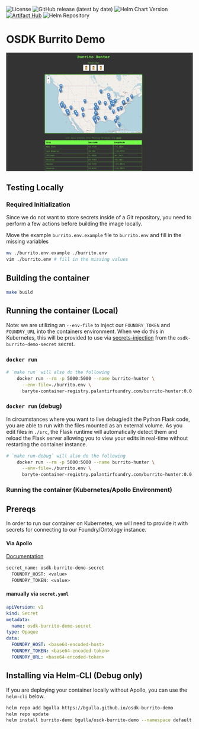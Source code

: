 ![License](https://img.shields.io/github/license/bgulla/osdk-burrito-demo)
![GitHub release (latest by date)](https://img.shields.io/github/v/release/bgulla/osdk-burrito-demo)
![Helm Chart Version](https://img.shields.io/badge/dynamic/yaml?label=helm%20chart&query=version&url=https%3A%2F%2Fraw.githubusercontent.com%2Fbgulla%2Fosdk-burrito-demo%2Fmain%2Fchart%2FChart.yaml)
[![Artifact Hub](https://img.shields.io/endpoint?url=https://artifacthub.io/badge/repository/osdk-burrito-demo)](https://artifacthub.io/packages/search?repo=osdk-burrito-demo)
![Helm Repository](https://img.shields.io/badge/helm%20repo-bgulla/osdk--burrito--demo-blue)
# OSDK Burrito Demo


![HelmCharts](/src/static/screenshot.png?raw=true) 

## Testing Locally
### Required Initialization
Since we do not want to store secrets inside of a Git repository, you need to perform a few actions before building the image locally.


Move the example `burrito.env.example` file to `burrito.env` and fill in the missing variables
```bash
mv ./burrito.env.example ./burrito.env
vim ./burrito.env # fill in the missing values
```

## Building the container
```bash
make build
```

## Running the container (Local)
Note: we are utilizing an `--env-file` to inject our `FOUNDRY_TOKEN` and `FOUNDRY_URL` into the containers environment. When we do this in Kubernetes, this will be provided to use via [ secrets-injection](https://kubernetes.io/docs/tasks/inject-data-application/distribute-credentials-secure/) from the `osdk-burrito-demo-secret` secret. 

### `docker run`
```bash
# `make run` will also do the following
	docker run --rm -p 5000:5000 --name burrito-hunter \
	  --env-file=./burrito.env \
	  baryte-container-registry.palantirfoundry.com/burrito-hunter:0.0.2
```
### `docker run` (debug)
In circumstances where you want to live debug/edit the Python Flask code, you are able to run with the files mounted as an external volume. As you edit files in `./src`, the Flask runtime will automatically detect them and reload the Flask server allowing you to view your edits in real-time without restarting the container instance.
```bash
# `make run-debug` will also do the following
	docker run --rm -p 5000:5000 --name burrito-hunter \
	  --env-file=./burrito.env \
	  baryte-container-registry.palantirfoundry.com/burrito-hunter:0.0.2
```

### Running the container (Kubernetes/Apollo Environment)
## Prereqs
In order to run our container on Kubernetes, we will need to provide it with secrets for connecting to our Foundry/Ontology instance. 

#### Via Apollo
[Documentation](https://www.palantir.com/docs/apollo/managing-secrets/add-edit-delete-secrets)
```txt
secret_name: osdk-burrito-demo-secret
  FOUNDRY_HOST: <value>
  FOUNDRY_TOKEN: <value>
```

#### manually via `secret.yaml`
```yaml
apiVersion: v1
kind: Secret
metadata:
  name: osdk-burrito-demo-secret
type: Opaque
data:
  FOUNDRY_HOST: <base64-encoded-host>
  FOUNDRY_TOKEN: <base64-encoded-token>
  FOUNDRY_URL: <base64-encoded-token>
```

## Installing via Helm-CLI (Debug only)
If you are deploying your container locally without Apollo, you can use the `helm-cli` below.
```bash
helm repo add bgulla https://bgulla.github.io/osdk-burrito-demo
helm repo update
helm install burrito-demo bgulla/osdk-burrito-demo --namespace default
```





